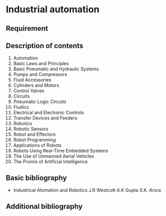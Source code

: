 # Industrial automation

## Requirement

## Description of contents

1. Automation
2. Basic Laws and Principles
3. Basic Pneumatic and Hydraulic Systems
4. Pumps and Compressors
5. Fluid Accessories
6. Cylinders and Motors
7. Control Valves
8. Circuits
9. Pneumatic Logic Circuits
10. Fludics
11. Electrical and Electronic Controls
12. Transfer Devices and Feeders
13. Robotics
14. Robotic Sensors
15. Robot and Effectors
16. Robot Programming
17. Applications of Robots
18. Robots Using Real-Time Embedded Systems
19. The Use of Unmanned Aerial Vehicles
20. The Promis of Artificial Intelligence

## Basic bibliography

- Industrical Atomation and Robotics J.R Westcott A.K Gupta S.K. Arora

## Additional bibliography
